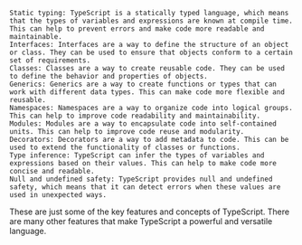 
    Static typing: TypeScript is a statically typed language, which means that the types of variables and expressions are known at compile time. This can help to prevent errors and make code more readable and maintainable.
    Interfaces: Interfaces are a way to define the structure of an object or class. They can be used to ensure that objects conform to a certain set of requirements.
    Classes: Classes are a way to create reusable code. They can be used to define the behavior and properties of objects.
    Generics: Generics are a way to create functions or types that can work with different data types. This can make code more flexible and reusable.
    Namespaces: Namespaces are a way to organize code into logical groups. This can help to improve code readability and maintainability.
    Modules: Modules are a way to encapsulate code into self-contained units. This can help to improve code reuse and modularity.
    Decorators: Decorators are a way to add metadata to code. This can be used to extend the functionality of classes or functions.
    Type inference: TypeScript can infer the types of variables and expressions based on their values. This can help to make code more concise and readable.
    Null and undefined safety: TypeScript provides null and undefined safety, which means that it can detect errors when these values are used in unexpected ways.

These are just some of the key features and concepts of TypeScript. There are many other features that make TypeScript a powerful and versatile language.